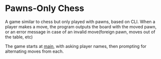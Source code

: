 # Pawns-Only Chess
A game similar to chess but only played with pawns, based on CLI.
When a player makes a move, the program outputs the board with the moved pawn, or an error message in case of an invalid move(foreign pawn, moves out of the table, etc)

The game starts at [main](https://github.com/Sory-Noroc/Pawns-Only_Chess/blob/master/Pawns-Only%20Chess/task/src/chess/Main.kt), with asking player names, then prompting for alternating moves from each.
